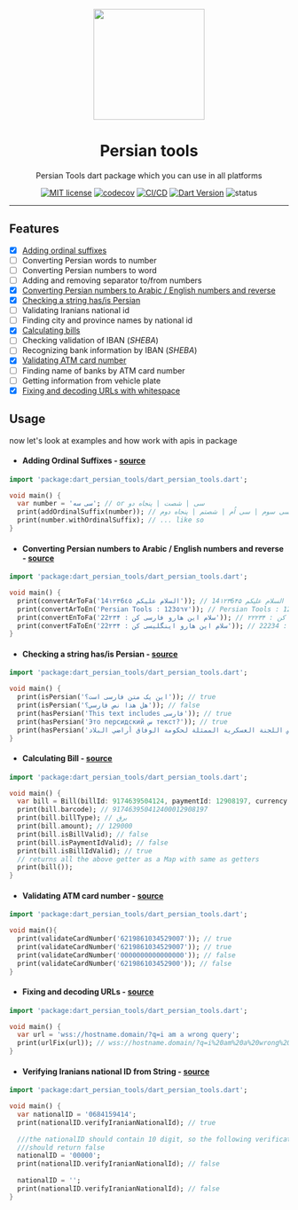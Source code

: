 <div align="center">
	<p align="center">
		<img src="https://raw.githubusercontent.com/persian-tools/persian-tools/master/images/logo.png" width="200" />
	</p>
	<h1 align="center">Persian tools</h1>
    <p align="center">Persian Tools dart package which you can use in all platforms</p>

[![MIT license](https://img.shields.io/badge/License-MIT-lightblue.svg)](https://github.com/persian-tools/dart-persian-tools/blob/master/LICENSE)
[![codecov](https://codecov.io/gh/persian-tools/dart-persian-tools/branch/master/graph/badge.svg?token=2O5UD1VRHN)](https://codecov.io/gh/persian-tools/dart-persian-tools)
[![CI/CD](https://github.com/persian-tools/dart-persian-tools/workflows/Test%20master/badge.svg)]()
[![Dart Version](https://img.shields.io/badge/Dart-v2.12.0-lightblue)](https://dart.dev)
![status](https://img.shields.io/badge/under_development-lightblue.svg)
</div>
<hr/>

## Features

- [x] [Adding ordinal suffixes](https://github.com/persian-tools/dart-persian-tools#adding-ordinal-suffixes---source)
- [ ] Converting Persian words to number
- [ ] Converting Persian numbers to word
- [ ] Adding and removing separator to/from numbers
- [x] [Converting Persian numbers to Arabic / English numbers and reverse]()
- [x] [Checking a string has/is Persian](https://github.com/persian-tools/dart-persian-tools#checking-a-string-hasis-persian---source)
- [ ] Validating Iranians national id
- [ ] Finding city and province names by national id
- [x] [Calculating bills](https://github.com/persian-tools/dart-persian-tools#calculating-bill---source)
- [ ] Checking validation of IBAN (_SHEBA_)
- [ ] Recognizing bank information by IBAN (_SHEBA_)
- [x] [Validating ATM card number](https://github.com/persian-tools/dart-persian-tools#validating-atm-card-number---source)
- [ ] Finding name of banks by ATM card number
- [ ] Getting information from vehicle plate
- [x] [Fixing and decoding URLs with whitespace](https://github.com/persian-tools/dart-persian-tools#fixing-and-decoding-urls---source)
## Usage

now let's look at examples and how work with apis in package

- #### Adding Ordinal Suffixes - [source](https://github.com/persian-tools/dart-persian-tools/blob/master/lib/src/add_ordinal_suffix.dart)

```dart
import 'package:dart_persian_tools/dart_persian_tools.dart';

void main() {
  var number = 'سی سه'; // or سی | شصت | پنجاه دو
  print(addOrdinalSuffix(number)); // سی سوم | سی اُم | شصتم | پنجاه دوم
  print(number.withOrdinalSuffix); // ... like so
}
```

- #### Converting Persian numbers to Arabic / English numbers and reverse - [source](https://github.com/persian-tools/dart-persian-tools/blob/master/lib/src/Digits/methods.dart)

```dart
import 'package:dart_persian_tools/dart_persian_tools.dart';

void main() {
  print(convertArToFa('السلام علیکم 14۱۲۳6٤٥')); // السلام علیکم 14۱۲۳6۴۵
  print(convertArToEn('Persian Tools : 123٥٦٧')); // Persian Tools : 123567
  print(convertEnToFa('سلام این هارو فارسی کن : 22۲۳۴')); // سلام این هارو فارسی کن : ۲۲۲۳۴
  print(convertFaToEn('سلام این هارو اینگلیسی کن : 22۲۳۴')); // سلام این هارو اینگلیسی کن : 22234
}
```

- #### Checking a string has/is Persian - [source](https://github.com/persian-tools/dart-persian-tools/blob/master/lib/src/isPersian/methods.dart)

```dart
import 'package:dart_persian_tools/dart_persian_tools.dart';

void main() {
  print(isPersian('این یک متن فارسی است؟')); // true
  print(isPersian('هل هذا نص فارسي؟')); // false
  print(hasPersian('This text includes فارسی')); // true
  print(hasPersian('Это персидский س текст?')); // true
  print(hasPersian('أكد رئيس اللجنة العسكرية الممثلة لحكومة الوفاق أراضي البلاد.')); //true
}
``` 

- #### Calculating Bill - [source](https://github.com/persian-tools/dart-persian-tools/blob/master/lib/src/bill.dart)

```dart
import 'package:dart_persian_tools/dart_persian_tools.dart';

void main() {
  var bill = Bill(billId: 9174639504124, paymentId: 12908197, currency: 'rial');
  print(bill.barcode); // 917463950412400012908197
  print(bill.billType); // برق 
  print(bill.amount); // 129000
  print(bill.isBillValid); // false
  print(bill.isPaymentIdValid); // false
  print(bill.isBillIdValid); // true
  // returns all the above getter as a Map with same as getters
  print(bill()); 
}
```

- #### Validating ATM card number - [source](https://github.com/persian-tools/dart-persian-tools/blob/master/lib/src/validate_card_number.dart)

```dart
import 'package:dart_persian_tools/dart_persian_tools.dart';

void main(){
  print(validateCardNumber('6219861034529007')); // true
  print(validateCardNumber('6219861034529007')); // true
  print(validateCardNumber('0000000000000000')); // false
  print(validateCardNumber('621986103452900')); // false
}
```

- #### Fixing and decoding URLs - [source](https://github.com/persian-tools/dart-persian-tools/blob/master/lib/src/url_fix.dart)

```dart
import 'package:dart_persian_tools/dart_persian_tools.dart';

void main() {
  var url = 'wss://hostname.domain/?q=i am a wrong query';
  print(urlFix(url)); // wss://hostname.domain/?q=i%20am%20a%20wrong%20query
}
```

- #### Verifying Iranians national ID from String - [source](https://github.com/persian-tools/dart-persian-tools/blob/master/lib/sac/national_id.dart)

```dart
import 'package:dart_persian_tools/dart_persian_tools.dart';

void main() {
  var nationalID = '0684159414';
  print(nationalID.verifyIranianNationalId); // true
  
  ///the nationalID should contain 10 digit, so the following verifications 
  ///should return false
  nationalID = '00000';
  print(nationalID.verifyIranianNationalId); // false
  
  nationalID = '';
  print(nationalID.verifyIranianNationalId); // false
}
```
